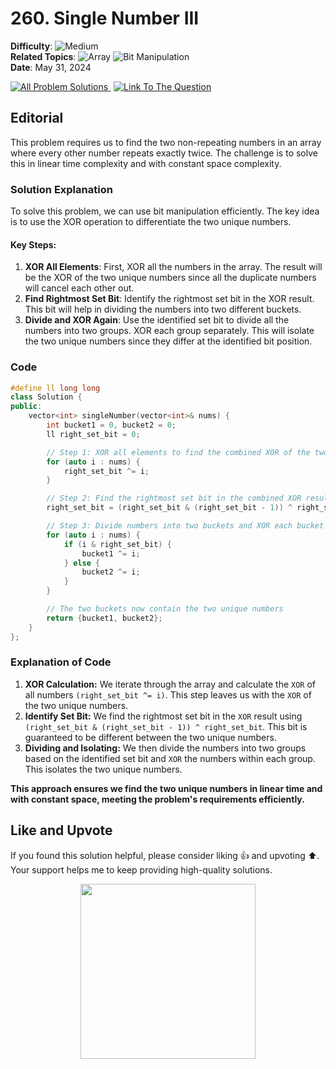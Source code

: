 # 260. Single Number III

**Difficulty**: ![Medium](https://img.shields.io/badge/Medium-yellow)  
**Related Topics**: ![Array](https://img.shields.io/badge/Array-blue) ![Bit Manipulation](https://img.shields.io/badge/Bit%20Manipulation-blue)  
**Date**: May 31, 2024

<p align="left">
  <a href="https://github.com/Hasheditz/Leetcode-CSES-GFG-Codeforces-Coding-Solutions?tab=readme-ov-file#260-single-number-iii" style="margin-right: 5px;">
    <img src="https://img.shields.io/badge/All%20Problem%20Solutions-green" alt="All Problem Solutions">
  </a>
  <a href="https://github.com/Hasheditz/Leetcode-CSES-GFG-Codeforces-Coding-Solutions?tab=readme-ov-file#260-single-number-iii">
    <img src="https://img.shields.io/badge/Link%20To%20The%20Question-blue" alt="Link To The Question">
  </a>
</p>



## Editorial

This problem requires us to find the two non-repeating numbers in an array where every other number repeats exactly twice. The challenge is to solve this in linear time complexity and with constant space complexity.

### Solution Explanation

To solve this problem, we can use bit manipulation efficiently. The key idea is to use the XOR operation to differentiate the two unique numbers.

#### Key Steps:
1. **XOR All Elements**: First, XOR all the numbers in the array. The result will be the XOR of the two unique numbers since all the duplicate numbers will cancel each other out.
2. **Find Rightmost Set Bit**: Identify the rightmost set bit in the XOR result. This bit will help in dividing the numbers into two different buckets.
3. **Divide and XOR Again**: Use the identified set bit to divide all the numbers into two groups. XOR each group separately. This will isolate the two unique numbers since they differ at the identified bit position.

### Code

```cpp
#define ll long long
class Solution {
public:
    vector<int> singleNumber(vector<int>& nums) {
        int bucket1 = 0, bucket2 = 0;
        ll right_set_bit = 0;

        // Step 1: XOR all elements to find the combined XOR of the two unique numbers
        for (auto i : nums) {
            right_set_bit ^= i;
        }

        // Step 2: Find the rightmost set bit in the combined XOR result
        right_set_bit = (right_set_bit & (right_set_bit - 1)) ^ right_set_bit;

        // Step 3: Divide numbers into two buckets and XOR each bucket
        for (auto i : nums) {
            if (i & right_set_bit) {
                bucket1 ^= i;
            } else {
                bucket2 ^= i;
            }
        }

        // The two buckets now contain the two unique numbers
        return {bucket1, bucket2};
    }
};
```
### Explanation of Code
1. **XOR Calculation:** We iterate through the array and calculate the `XOR` of all numbers `(right_set_bit ^= i)`. This step leaves us with the `XOR` of the two unique numbers.
2. **Identify Set Bit:** We find the rightmost set bit in the `XOR` result using `(right_set_bit & (right_set_bit - 1)) ^ right_set_bit`. This bit is guaranteed to be different between the two unique numbers.
3. **Dividing and Isolating:** We then divide the numbers into two groups based on the identified set bit and `XOR` the numbers within each group. This isolates the two unique numbers.

**This approach ensures we find the two unique numbers in linear time and with constant space, meeting the problem's requirements efficiently.**

## Like and Upvote

If you found this solution helpful, please consider liking 👍 and upvoting ⬆️. Your support helps me to keep providing high-quality solutions.

<p align="center">
  <img src="https://preview.redd.it/petition-to-change-the-upvote-and-downvote-button-to-like-v0-jbrdq402054c1.jpg?width=640&crop=smart&auto=webp&s=8225d21c98a245f44fd6c1f74a4c6c67f0061f25" width="280">
</p>